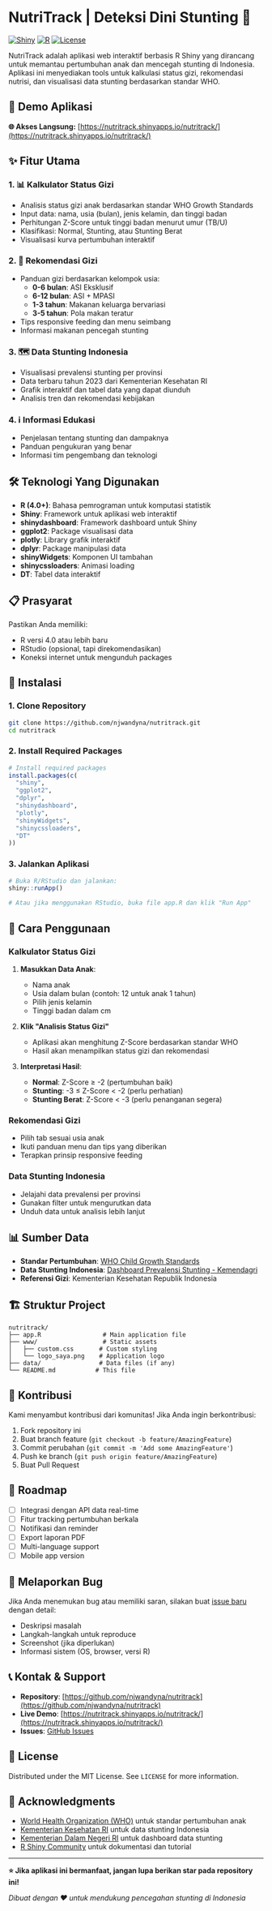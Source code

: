 # NutriTrack | Deteksi Dini Stunting 🌱

[![Shiny](https://img.shields.io/badge/Shiny-Dashboard-blue)](https://nutritrack.shinyapps.io/nutritrack/)
[![R](https://img.shields.io/badge/R-4.0%2B-blue)](https://www.r-project.org/)
[![License](https://img.shields.io/badge/License-MIT-green)](#license)

NutriTrack adalah aplikasi web interaktif berbasis R Shiny yang dirancang untuk memantau pertumbuhan anak dan mencegah stunting di Indonesia. Aplikasi ini menyediakan tools untuk kalkulasi status gizi, rekomendasi nutrisi, dan visualisasi data stunting berdasarkan standar WHO.

## 🚀 Demo Aplikasi

**🌐 Akses Langsung:** [https://nutritrack.shinyapps.io/nutritrack/](https://nutritrack.shinyapps.io/nutritrack/)

## ✨ Fitur Utama

### 1. 📊 Kalkulator Status Gizi
- Analisis status gizi anak berdasarkan standar WHO Growth Standards
- Input data: nama, usia (bulan), jenis kelamin, dan tinggi badan
- Perhitungan Z-Score untuk tinggi badan menurut umur (TB/U)
- Klasifikasi: Normal, Stunting, atau Stunting Berat
- Visualisasi kurva pertumbuhan interaktif

### 2. 🍎 Rekomendasi Gizi
- Panduan gizi berdasarkan kelompok usia:
  - **0-6 bulan**: ASI Eksklusif
  - **6-12 bulan**: ASI + MPASI
  - **1-3 tahun**: Makanan keluarga bervariasi
  - **3-5 tahun**: Pola makan teratur
- Tips responsive feeding dan menu seimbang
- Informasi makanan pencegah stunting

### 3. 🗺️ Data Stunting Indonesia
- Visualisasi prevalensi stunting per provinsi
- Data terbaru tahun 2023 dari Kementerian Kesehatan RI
- Grafik interaktif dan tabel data yang dapat diunduh
- Analisis tren dan rekomendasi kebijakan

### 4. ℹ️ Informasi Edukasi
- Penjelasan tentang stunting dan dampaknya
- Panduan pengukuran yang benar
- Informasi tim pengembang dan teknologi

## 🛠️ Teknologi Yang Digunakan

- **R (4.0+)**: Bahasa pemrograman untuk komputasi statistik
- **Shiny**: Framework untuk aplikasi web interaktif
- **shinydashboard**: Framework dashboard untuk Shiny
- **ggplot2**: Package visualisasi data
- **plotly**: Library grafik interaktif
- **dplyr**: Package manipulasi data
- **shinyWidgets**: Komponen UI tambahan
- **shinycssloaders**: Animasi loading
- **DT**: Tabel data interaktif

## 📋 Prasyarat

Pastikan Anda memiliki:
- R versi 4.0 atau lebih baru
- RStudio (opsional, tapi direkomendasikan)
- Koneksi internet untuk mengunduh packages

## 🔧 Instalasi

### 1. Clone Repository
```bash
git clone https://github.com/njwandyna/nutritrack.git
cd nutritrack
```

### 2. Install Required Packages
```R
# Install required packages
install.packages(c(
  "shiny",
  "ggplot2", 
  "dplyr",
  "shinydashboard",
  "plotly",
  "shinyWidgets",
  "shinycssloaders",
  "DT"
))
```

### 3. Jalankan Aplikasi
```R
# Buka R/RStudio dan jalankan:
shiny::runApp()

# Atau jika menggunakan RStudio, buka file app.R dan klik "Run App"
```

## 📱 Cara Penggunaan

### Kalkulator Status Gizi
1. **Masukkan Data Anak**:
   - Nama anak
   - Usia dalam bulan (contoh: 12 untuk anak 1 tahun)
   - Pilih jenis kelamin
   - Tinggi badan dalam cm

2. **Klik "Analisis Status Gizi"**
   - Aplikasi akan menghitung Z-Score berdasarkan standar WHO
   - Hasil akan menampilkan status gizi dan rekomendasi

3. **Interpretasi Hasil**:
   - **Normal**: Z-Score ≥ -2 (pertumbuhan baik)
   - **Stunting**: -3 ≤ Z-Score < -2 (perlu perhatian)
   - **Stunting Berat**: Z-Score < -3 (perlu penanganan segera)

### Rekomendasi Gizi
- Pilih tab sesuai usia anak
- Ikuti panduan menu dan tips yang diberikan
- Terapkan prinsip responsive feeding

### Data Stunting Indonesia
- Jelajahi data prevalensi per provinsi
- Gunakan filter untuk mengurutkan data
- Unduh data untuk analisis lebih lanjut

## 📊 Sumber Data

- **Standar Pertumbuhan**: [WHO Child Growth Standards](https://www.who.int/tools/child-growth-standards)
- **Data Stunting Indonesia**: [Dashboard Prevalensi Stunting - Kemendagri](https://konvergensi.bangda.kemendagri.go.id/emonev/DashPrev/index/4)
- **Referensi Gizi**: Kementerian Kesehatan Republik Indonesia

## 🏗️ Struktur Project

```
nutritrack/
├── app.R                 # Main application file
├── www/                  # Static assets
│   ├── custom.css       # Custom styling  
│   └── logo_saya.png    # Application logo
├── data/                # Data files (if any)
└── README.md           # This file
```

## 🤝 Kontribusi

Kami menyambut kontribusi dari komunitas! Jika Anda ingin berkontribusi:

1. Fork repository ini
2. Buat branch feature (`git checkout -b feature/AmazingFeature`)
3. Commit perubahan (`git commit -m 'Add some AmazingFeature'`)
4. Push ke branch (`git push origin feature/AmazingFeature`)
5. Buat Pull Request

## 📝 Roadmap

- [ ] Integrasi dengan API data real-time
- [ ] Fitur tracking pertumbuhan berkala
- [ ] Notifikasi dan reminder
- [ ] Export laporan PDF
- [ ] Multi-language support
- [ ] Mobile app version

## 🐛 Melaporkan Bug

Jika Anda menemukan bug atau memiliki saran, silakan buat [issue baru](https://github.com/njwandyna/nutritrack/issues) dengan detail:
- Deskripsi masalah
- Langkah-langkah untuk reproduce
- Screenshot (jika diperlukan)
- Informasi sistem (OS, browser, versi R)

## 📞 Kontak & Support

- **Repository**: [https://github.com/njwandyna/nutritrack](https://github.com/njwandyna/nutritrack)
- **Live Demo**: [https://nutritrack.shinyapps.io/nutritrack/](https://nutritrack.shinyapps.io/nutritrack/)
- **Issues**: [GitHub Issues](https://github.com/njwandyna/nutritrack/issues)

## 📄 License

Distributed under the MIT License. See `LICENSE` for more information.

## 🙏 Acknowledgments

- [World Health Organization (WHO)](https://www.who.int/) untuk standar pertumbuhan anak
- [Kementerian Kesehatan RI](https://www.kemkes.go.id/) untuk data stunting Indonesia
- [Kementerian Dalam Negeri RI](https://www.kemendagri.go.id/) untuk dashboard data stunting
- [R Shiny Community](https://shiny.rstudio.com/) untuk dokumentasi dan tutorial

---

**⭐ Jika aplikasi ini bermanfaat, jangan lupa berikan star pada repository ini!**

*Dibuat dengan ❤️ untuk mendukung pencegahan stunting di Indonesia*
